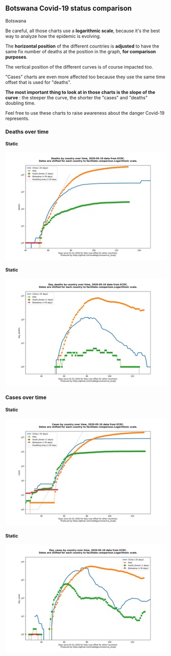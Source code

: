 ## Botswana Covid-19 status comparison 

Botswana



Be careful, all those charts use a **logarithmic scale**, because it's the best way to analyze how the epidemic is evolving.
 
The **horizontal position** of the different countries is **adjusted** to have the same fix number of deaths at the position in the graph, **for comparison purposes**.

The vertical position of the different curves is of course impacted too.

"Cases" charts are even more affected too because they use the same time offset that is used for "deaths".

**The most important thing to look at in those charts is the slope of the curve** : the steeper the curve, the shorter the "cases" and "deaths" doubling time.

Feel free to use these charts to raise awareness about the danger Covid-19 represents. 


 
### Deaths over time
 
#### Static
![Botswana covid-19 deaths static chart](https://raw.githubusercontent.com/madlag/coronavirus_study/master/notebooks/graphs/2020-05-10/countries/Botswana/2020-05-10_Botswana_deaths.png "Botswana covid-19 deaths static chart")   
 
#### Static
![Botswana covid-19 daily deaths static chart](https://raw.githubusercontent.com/madlag/coronavirus_study/master/notebooks/graphs/2020-05-10/countries/Botswana/2020-05-10_Botswana_day_deaths.png "Botswana covid-19 day_deaths static chart")   

 
### Cases over time
 
#### Static
![Botswana covid-19 cases static chart](https://raw.githubusercontent.com/madlag/coronavirus_study/master/notebooks/graphs/2020-05-10/countries/Botswana/2020-05-10_Botswana_cases.png "Botswana covid-19 cases static chart")   
 
#### Static
![Botswana covid-19 daily cases static chart](https://raw.githubusercontent.com/madlag/coronavirus_study/master/notebooks/graphs/2020-05-10/countries/Botswana/2020-05-10_Botswana_day_cases.png "Botswana covid-19 day_cases static chart")   

